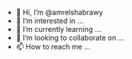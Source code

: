 - 👋 Hi, I’m @amrelshabrawy
- 👀 I’m interested in ...
- 🌱 I’m currently learning ...
- 💞️ I’m looking to collaborate on ...
- 📫 How to reach me ...

<!---
amrelshabrawy/amrelshabrawy is a ✨ special ✨ repository because its `README.md` (this file) appears on your GitHub profile.
You can click the Preview link to take a look at your changes.
--->
